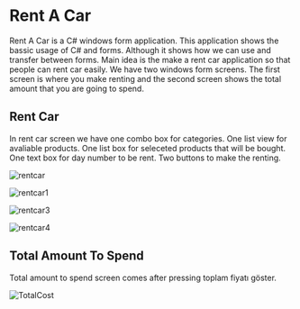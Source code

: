 # Rent A Car
Rent A Car is a C# windows form application. This application shows the bassic usage of C# and forms. Although it shows how we can use and transfer between forms. Main idea is the make a rent car application so that people can rent car easily. We have two windows form screens. The first screen is where you make renting and the second screen shows the total amount that you are going to spend.

## Rent Car
In rent car screen we have one combo box for categories. One list view for avaliable products. One list box for seleceted products that will be bought. One text box for day number to be rent. Two buttons to make the renting.

![rentcar](https://user-images.githubusercontent.com/42059887/206800877-74a24849-9823-4feb-a94d-2976886a2686.png)

![rentcar1](https://user-images.githubusercontent.com/42059887/206800886-cbc73ddb-0a17-49e3-a0d5-516615e11d08.png)

![rentcar3](https://user-images.githubusercontent.com/42059887/206800896-3be14957-03f0-4f1f-9661-a73092ff0f21.png)

![rentcar4](https://user-images.githubusercontent.com/42059887/206800902-e68d54e0-7299-40da-af78-eb37e0d38695.png)

## Total Amount To Spend
Total amount to spend screen comes after pressing toplam fiyatı göster.

![TotalCost](https://user-images.githubusercontent.com/42059887/206801336-55b7c42d-a02f-463d-96f3-33caeae726d6.png)
